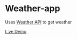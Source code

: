 # Weather-app
Uses [Weather API](https://openweathermap.org/api) to get weather

[Live Demo](https://dtonda8.github.io/weather-app/)